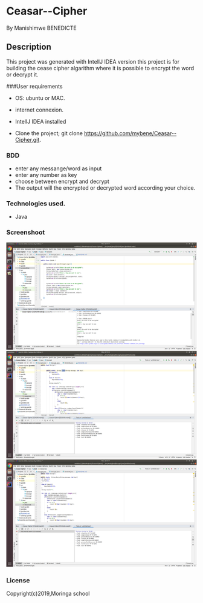 # Ceasar--Cipher
By Manishimwe BENEDICTE

 ## Description
 This project was generated with IntellJ IDEA version
  this project is for building the cease cipher algarithm where it is possible to encrypt the word or decrypt it.

###User requirements
* OS: ubuntu or MAC.
 
* internet connexion.

* IntellJ IDEA installed
* Clone the project; git clone https://github.com/mybene/Ceasar--Cipher.git.

### BDD
* enter any messange/word as input
* enter any number as key
* choose between encrypt and decrypt
* The output will the encrypted or decrypted word according your choice.

### Technologies used.
* Java

###  Screenshoot

<img src="src/photos/ceasar.png" alt="ceasar app">
<img src="src/photos/Decrypt test.png" alt="Decrypt">
<img src="src/photos/Encrypt test.png" alt="Encrypt">

### License
Copyright(c)2019,Moringa school




